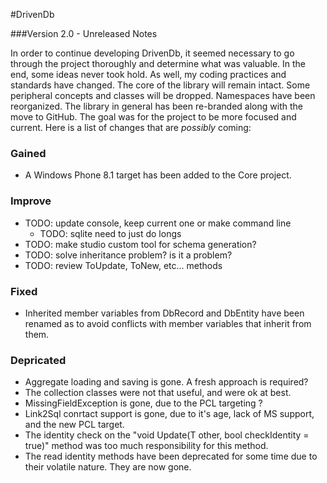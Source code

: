 #DrivenDb

###Version 2.0 - Unreleased Notes

In order to continue developing DrivenDb, it seemed necessary to go through the project thoroughly and determine what was valuable.  In the end, some ideas never took hold.  As well, my coding practices and standards have changed.  The core of the library will remain intact.  Some peripheral concepts and classes will be dropped.  Namespaces have been reorganized.  The library in general has been re-branded along with the move to GitHub.  The goal was for the project to be more focused and current. Here is a list of changes that are *possibly* coming:


### Gained

* A Windows Phone 8.1 target has been added to the Core project.

### Improve

* TODO: update console, keep current one or make command line
  * TODO: sqlite need to just do longs
* TODO: make studio custom tool for schema generation?
* TODO: solve inheritance problem?  is it a problem?
* TODO: review ToUpdate, ToNew, etc... methods 

### Fixed

* Inherited member variables from DbRecord and DbEntity have been renamed as to avoid conflicts with member variables that inherit from them.

### Depricated

* Aggregate loading and saving is gone.  A fresh approach is required?
* The collection classes were not that useful, and were ok at best.
* MissingFieldException is gone, due to the PCL targeting ?
* Link2Sql conrtact support is gone, due to it's age, lack of MS support, and the new PCL target.
* The identity check on the "void Update(T other, bool checkIdentity = true)" method was too much responsibility for this method.
* The read identity methods have been deprecated for some time due to their volatile nature.  They are now gone.

